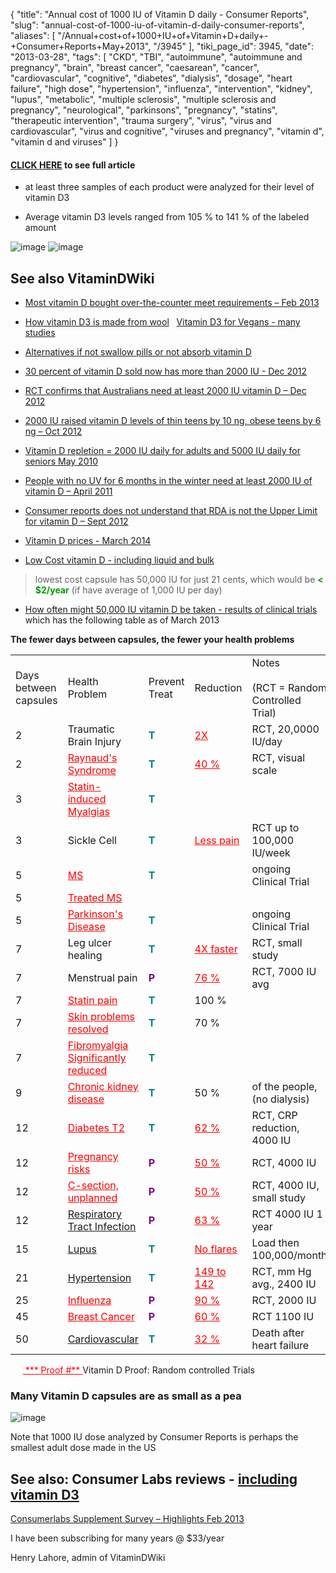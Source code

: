 {
    "title": "Annual cost of 1000 IU of Vitamin D daily - Consumer Reports",
    "slug": "annual-cost-of-1000-iu-of-vitamin-d-daily-consumer-reports",
    "aliases": [
        "/Annual+cost+of+1000+IU+of+Vitamin+D+daily+-+Consumer+Reports+May+2013",
        "/3945"
    ],
    "tiki_page_id": 3945,
    "date": "2013-03-28",
    "tags": [
        "CKD",
        "TBI",
        "autoimmune",
        "autoimmune and pregnancy",
        "brain",
        "breast cancer",
        "caesarean",
        "cancer",
        "cardiovascular",
        "cognitive",
        "diabetes",
        "dialysis",
        "dosage",
        "heart failure",
        "high dose",
        "hypertension",
        "influenza",
        "intervention",
        "kidney",
        "lupus",
        "metabolic",
        "multiple sclerosis",
        "multiple sclerosis and pregnancy",
        "neurological",
        "parkinsons",
        "pregnancy",
        "statins",
        "therapeutic intervention",
        "trauma surgery",
        "virus",
        "virus and cardiovascular",
        "virus and cognitive",
        "viruses and pregnancy",
        "vitamin d",
        "vitamin d and viruses"
    ]
}


#### [CLICK HERE](http://www.consumerreports.org/cro/magazine/2013/05/most-vitamin-d-pills-measure-up-our-tests-find/index.htm) to see full article

* at least three samples of each product were analyzed for their level of vitamin D3

* Average vitamin D3 levels ranged from 105 % to 141 % of the labeled amount

<img src="https://d1bk1kqxc0sym.cloudfront.net/attachments/jpeg/cr1.jpg" alt="image">

<img src="https://d1bk1kqxc0sym.cloudfront.net/attachments/jpeg/cr2.jpg" alt="image">

## See also VitaminDWiki

* [Most vitamin D bought over-the-counter meet requirements – Feb 2013](/posts/most-vitamin-d-bought-over-the-counter-meet-requirements)

* [How vitamin D3 is made from wool](/posts/how-vitamin-d3-is-made-from-wool)&nbsp; &nbsp;[Vitamin D3 for Vegans - many studies](/posts/vitamin-d3-for-vegans-many-studies)

* [Alternatives if not swallow pills or not absorb vitamin D](/posts/alternatives-if-not-swallow-pills-or-not-absorb-vitamin-d)

* [30 percent of vitamin D sold now has more than 2000 IU - Dec 2012](/posts/30-percent-of-vitamin-d-sold-now-has-more-than-2000-iu)

* [RCT confirms that Australians need at least 2000 IU vitamin D – Dec 2012](/posts/rct-confirms-that-australians-need-at-least-2000-iu-vitamin-d)

* [2000 IU raised vitamin D levels of thin teens by 10 ng, obese teens by 6 ng – Oct 2012](/posts/2000-iu-raised-vitamin-d-levels-of-thin-teens-by-10-ng-obese-teens-by-6-ng)

* [Vitamin D repletion = 2000 IU daily for adults and 5000 IU daily for seniors May 2010](/posts/vitamin-d-repletion-2000-iu-daily-for-adults-and-5000-iu-daily-for-seniors)

* [People with no UV for 6 months in the winter need at least 2000 IU of vitamin D – April 2011](/posts/people-with-no-uv-for-6-months-in-the-winter-need-at-least-2000-iu-of-vitamin-d)

* [Consumer reports does not understand that RDA is not the Upper Limit for vitamin D – Sept 2012](/posts/consumer-reports-does-not-understand-that-rda-is-not-the-upper-limit-for-vitamin-d)

* [Vitamin D prices - March 2014](/posts/vitamin-d-prices)

* [Low Cost vitamin D - including liquid and bulk](/posts/low-cost-vitamin-d-including-liquid-and-bulk) 

> lowest cost capsule has 50,000 IU for just 21 cents, which would be  **<span style="color:#090;">< $2/year</span>**  (if have average of 1,000 IU per day)

* [How often might 50,000 IU vitamin D be taken - results of clinical trials](/posts/how-often-might-50000-iu-vitamin-d-be-taken-results-of-clinical-trials) which has the following table as of March 2013

 **The fewer days between capsules, the fewer your health problems** 

| | | | | | |
| --- | --- | --- | --- | --- | --- |
| Days <br>between <br>capsules | Health Problem | Prevent<br>Treat | Reduction | Notes<br> <br>(RCT = Random Controlled Trial) | Proof #* |
| 2 | Traumatic Brain Injury  |  **<span style="color:#008080;">T </span>**  | <a href="/posts/2x" style="color: red; text-decoration: underline;" title="This link has an unknown page_id: 3640">2X </a> | RCT, 20,0000 IU/day | 24  |
| 2 | <a href="/posts/raynauds-syndrome" style="color: red; text-decoration: underline;" title="This link has an unknown page_id: 2729">Raynaud's Syndrome</a> |  **<span style="color:#008080;">T </span>**  | <a href="/posts/40-percent" style="color: red; text-decoration: underline;" title="This link has an unknown page_id: 2729">40 %</a>  | RCT, visual scale | 10  |
| 3 | <a href="/posts/statin-induced-myalgias" style="color: red; text-decoration: underline;" title="This link has an unknown page_id: 915">Statin-induced Myalgias</a>  |  **<span style="color:#008080;">T </span>**   |  |  |  |
| 3 | Sickle Cell  |  **<span style="color:#008080;">T </span>**  | <a href="/posts/less-pain" style="color: red; text-decoration: underline;" title="This link has an unknown page_id: 2037">Less pain</a> | RCT up to 100,000 IU/week | 22 |
| 5 | <a href="/posts/ms" style="color: red; text-decoration: underline;" title="This link has an unknown page_id: 1616">MS</a>  |  **<span style="color:#008080;">T </span>**   |  | ongoing Clinical Trial  |  |
| 5 | <a href="/posts/treated-ms" style="color: red; text-decoration: underline;" title="This link has an unknown page_id: 1821">Treated MS </a>  |  |  |  |  |
| 5 | <a href="/posts/parkinsons-disease" style="color: red; text-decoration: underline;" title="This link has an unknown page_id: 484">Parkinson's Disease</a> |  **<span style="color:#008080;">T </span>**    |  | ongoing Clinical Trial  |  |
| 7 | Leg ulcer healing |  **<span style="color:#008080;">T </span>**  | <a href="/posts/4x-faster" style="color: red; text-decoration: underline;" title="This link has an unknown page_id: 3462">4X faster</a> | RCT, small study | 23  |
| 7 | Menstrual pain |  **<span style="color:#800080;">P </span>**  | <a href="/posts/76-percent" style="color: red; text-decoration: underline;" title="This link has an unknown page_id: 2781">76 %</a> | RCT, 7000 IU avg | 11 |
| 7 | <a href="/posts/statin-pain" style="color: red; text-decoration: underline;" title="This link has an unknown page_id: 1814">Statin pain</a> |  **<span style="color:#008080;">T </span>**   | 100 %  |  |  |
| 7 | <a href="/posts/skin-problems-resolved" style="color: red; text-decoration: underline;" title="This link has an unknown page_id: 1413">Skin problems resolved</a> |  **<span style="color:#008080;">T </span>**   | 70 %  |  |  |
| 7 | <a href="/posts/fibromyalgia-significantly-reduced" style="color: red; text-decoration: underline;" title="This link has an unknown page_id: 387">Fibromyalgia Significantly reduced </a> |  **<span style="color:#008080;">T </span>**   |  |  |  |
| 9  | <a href="/posts/chronic-kidney-disease" style="color: red; text-decoration: underline;" title="This link has an unknown page_id: 3025">Chronic kidney disease </a> |  **<span style="color:#008080;">T </span>**   | 50 %  | of the people, (no dialysis)  |  |
| 12 | <a href="/posts/diabetes-t2" style="color: red; text-decoration: underline;" title="This link has an unknown page_id: 339">Diabetes T2</a> |  **<span style="color:#008080;">T </span>**  | <a href="/posts/62-percent" style="color: red; text-decoration: underline;" title="This link has an unknown page_id: 162">62 %</a>     | RCT, CRP reduction, 4000 IU  | 4 |
| 12 | <a href="/posts/pregnancy-risks" style="color: red; text-decoration: underline;" title="This link has an unknown page_id: 816">Pregnancy risks</a>  |  **<span style="color:#800080;">P </span>**  | <a href="/posts/50-percent" style="color: red; text-decoration: underline;" title="This link has an unknown page_id: 185">50 %</a>    | RCT, 4000 IU | 12 |
| 12 | <a href="/posts/c-section-unplanned" style="color: red; text-decoration: underline;" title="This link has an unknown page_id: 337">C-section, unplanned</a> |  **<span style="color:#800080;">P </span>**  | <a href="/posts/50-percent" style="color: red; text-decoration: underline;" title="This link has an unknown page_id: 1765">50 %</a>  | RCT, 4000 IU, small study | 13 |
| 12 | [Respiratory Tract Infection](https://www.VitaminDWiki.com/tiki-browse_categories.php?parentId=7&sort_mode=created_desc) |  **<span style="color:#800080;">P </span>**  | <a href="/posts/63-percent" style="color: red; text-decoration: underline;" title="This link has an unknown page_id: 3494">63 %</a> | RCT 4000 IU 1 year | 20  |
| 15 | [Lupus](https://www.VitaminDWiki.com/tiki-browse_categories.php?parentId=31&sort_mode=created_desc) |  **<span style="color:#008080;">T </span>**  | <a href="/posts/no-flares" style="color: red; text-decoration: underline;" title="This link has an unknown page_id: 3285">No flares</a> | Load then 100,000/month | 21 |
| 21 | [Hypertension](/categories/hypertension) |  **<span style="color:#008080;">T </span>**  | <a href="/posts/149-to-142" style="color: red; text-decoration: underline;" title="This link has an unknown page_id: 2301">149 to 142</a> | RCT, mm Hg avg., 2400 IU | 1 |
| 25 | <a href="/posts/influenza" style="color: red; text-decoration: underline;" title="This link has an unknown page_id: 1304">Influenza</a>   |  **<span style="color:#800080;">P </span>**  | <a href="/posts/90-percent" style="color: red; text-decoration: underline;" title="This link has an unknown page_id: 2255">90 %</a> | RCT, 2000 IU | 6 |
| 45 | <a href="/posts/breast-cancer" style="color: red; text-decoration: underline;" title="This link has an unknown page_id: 931">Breast Cancer</a>   |  **<span style="color:#800080;">P </span>**  | <a href="/posts/60-percent" style="color: red; text-decoration: underline;" title="This link has an unknown page_id: 931">60 %</a>  | RCT 1100 IU | 16 |
| 50 | [Cardiovascular](/categories/cardiovascular)   |  **<span style="color:#008080;">T </span>**  | <a href="/posts/32-percent" style="color: red; text-decoration: underline;" title="This link has an unknown page_id: 2381">32 %</a>  | Death after heart failure | 2 |

&nbsp; &nbsp; &nbsp;<a href="/posts/proof" style="color: red; text-decoration: underline;" title="This link has an unknown page_id: 1336"> *** Proof #** </a> Vitamin D Proof: Random controlled Trials

### Many Vitamin D capsules are as small as a pea

<img src="/attachments/d3.mock.jpg" alt="image">

Note that 1000 IU dose analyzed by Consumer Reports is perhaps the smallest adult dose made in the US

## See also: Consumer Labs reviews - [including vitamin D3](https://www.consumerlab.com/reviews/vitamin_D_supplements_review/Vitamin_D/)

[Consumerlabs Supplement Survey – Highlights Feb 2013](/posts/consumerlabs-supplement-survey-highlights)

I have been subscribing for many years @  $33/year

Henry Lahore, admin of VitaminDWiki